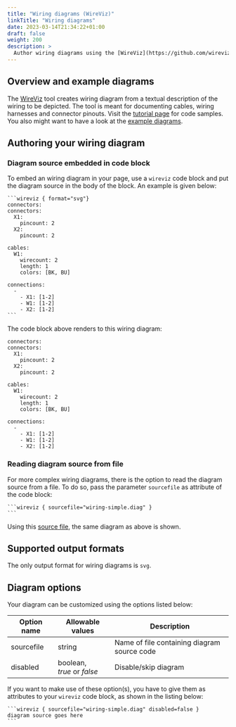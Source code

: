 ```yaml
---
title: "Wiring diagrams (WireViz)"
linkTitle: "Wiring diagrams"
date: 2023-03-14T21:34:22+01:00
draft: false
weight: 200
description: >
  Author wiring diagrams using the [WireViz](https://github.com/wireviz/WireViz) tool.
---
```

## Overview and example diagrams

The [WireViz](https://github.com/wireviz/WireViz) tool creates wiring diagram from a textual description of the wiring to be depicted. The tool is meant for documenting cables, wiring harnesses and connector pinouts. Visit the [tutorial page](http://blockdiag.com/en/actdiag/) for code samples.
You also might want to have a look at the [example diagrams](https://github.com/wireviz/WireViz/blob/master/examples/readme.md).

## Authoring your wiring diagram

### Diagram source embedded in code block

To embed an wiring diagram in your page, use a `wireviz` code block and put the diagram source in the body of the block. An example is given below:

````
```wireviz { format="svg"}
connectors:
connectors:
  X1:
    pincount: 2
  X2:
    pincount: 2

cables:
  W1:
    wirecount: 2
    length: 1
    colors: [BK, BU]

connections:
  -
    - X1: [1-2]
    - W1: [1-2]
    - X2: [1-2]
```
````

The code block above renders to this wiring diagram:

```wireviz { format="svg"}
connectors:
connectors:
  X1:
    pincount: 2
  X2:
    pincount: 2

cables:
  W1:
    wirecount: 2
    length: 1
    colors: [BK, BU]

connections:
  -
    - X1: [1-2]
    - W1: [1-2]
    - X2: [1-2]
```

### Reading diagram source from file

For more complex wiring diagrams, there is the option to read the diagram source from a file. To do so, pass the parameter `sourcefile` as attribute of the code block:

````
```wireviz { sourcefile="wiring-simple.diag" }
```
````

Using this [source file](wiring-simple.diag), the same diagram as above is shown.

## Supported output formats

The only  output format for wiring diagrams is `svg`.

## Diagram options

Your diagram can be customized using the options listed below: 

| Option name     | Allowable values                                  | Description                                  |
|-----------------|---------------------------------------------------|----------------------------------------------|
| sourcefile      | string                                            | Name of file containing diagram source code  |
| disabled        | boolean,<br>_true_ or _false_                     | Disable/skip diagram                         |

If you want to make use of these option(s), you have to give them as attributes to your `wireviz` code block, as shown in the listing below:

````
```wireviz { sourcefile="wiring-simple.diag" disabled=false }
diagram source goes here
```
````
